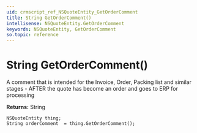 ```yaml
---
uid: crmscript_ref_NSQuoteEntity_GetOrderComment
title: String GetOrderComment()
intellisense: NSQuoteEntity.GetOrderComment
keywords: NSQuoteEntity, GetOrderComment
so.topic: reference
---
```


# String GetOrderComment()

A comment that is intended for the Invoice, Order, Packing list and similar stages - AFTER the quote has become an order and goes to ERP for processing

**Returns:** String

```crmscript
NSQuoteEntity thing;
String orderComment  = thing.GetOrderComment();
```

